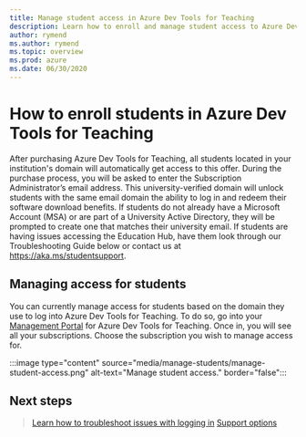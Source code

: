 ```yaml
---	
title: Manage student access in Azure Dev Tools for Teaching	
description: Learn how to enroll and manage student access to Azure Dev Tools for Teaching.	
author: rymend	
ms.author: rymend	
ms.topic: overview	
ms.prod: azure	
ms.date: 06/30/2020	
---	
```


# How to enroll students in Azure Dev Tools for Teaching
After purchasing Azure Dev Tools for Teaching, all students located in your institution's domain will automatically get access to this offer. During the purchase process, you will be asked to	enter the Subscription Administrator’s email address. This university-verified domain will unlock students with the same email domain the ability to log in and redeem their software download benefits. If students do not already have a Microsoft Account (MSA) or are part of a University Active Directory, they will be prompted to create one that matches their university email. If students are having issues accessing the Education Hub, have them look through our	Troubleshooting Guide below or contact us at https://aka.ms/studentsupport.

## Managing access for students
You can currently manage access for students based on the domain they use to log into Azure	Dev Tools for Teaching. To do so, go into your [Management Portal](https://azureforeducation.microsoft.com/en-us/account/Subscriptions) for Azure Dev Tools for	Teaching. Once in, you will see all your subscriptions. Choose the subscription you wish to manage access for.

:::image type="content" source="media/manage-students/manage-student-access.png" alt-text="Manage student access." border="false":::

## Next steps	
> [Learn how to troubleshoot issues with logging in](troubleshoot-login.md)
> [Support options](includes/educator-service-desk.md)
